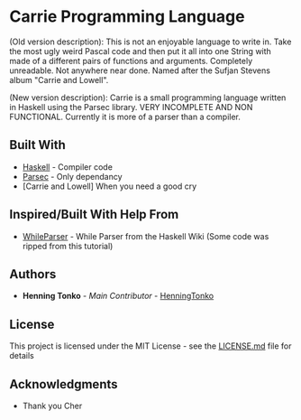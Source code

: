 # Carrie Programming Language
(Old version description):
This is not an enjoyable language to write in. Take the most ugly weird Pascal code and then put it all into one String 
with made of a different pairs of functions and arguments. Completely unreadable. Not anywhere near done. Named after 
the Sufjan Stevens album "Carrie and Lowell".

(New version description):
Carrie is a small programming language written in Haskell using the Parsec library. VERY INCOMPLETE AND NON FUNCTIONAL. Currently it is more of a parser than a compiler.

## Built With

* [Haskell](https://www.haskell.org) - Compiler code
* [Parsec](https://hackage.haskell.org/package/parsec) - Only dependancy
* [Carrie and Lowell] When you need a good cry

## Inspired/Built With Help From

* [WhileParser](https://wiki.haskell.org/Parsing_a_simple_imperative_language) - While Parser from the Haskell Wiki (Some code was ripped from this tutorial)

## Authors

* **Henning Tonko** - *Main Contributor* - [HenningTonko](https://github.com/HenningTonko)

## License

This project is licensed under the MIT License - see the [LICENSE.md](LICENSE.md) file for details

## Acknowledgments

* Thank you Cher
